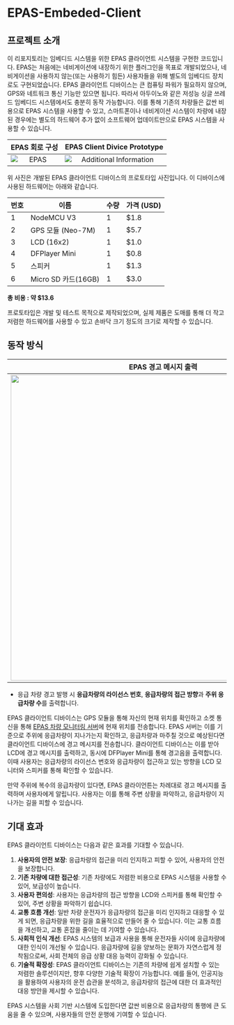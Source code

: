 # EPAS-Embeded-Client

## 프로젝트 소개

이 리포지토리는 임베디드 시스템을 위한 EPAS 클라이언트 시스템을 구현한 코드입니다. EPAS는 처음에는 네비게이션에 내장하기 위한 플러그인을 목표로 개발되었으나, 네비게이션을 사용하지 않는(또는 사용하기 힘든) 사용자들을 위해 별도의 임베디드 장치로도 구현되었습니다.
EPAS 클라이언트 디바이스는 큰 컴퓨팅 파워가 필요하지 않으며, GPS와 네트워크 통신 기능만 있으면 됩니다. 따라서 아두이노와 같은 저성능 싱글 쓰레드 임베디드 시스템에서도 충분히 동작 가능합니다. 이를 통해 기존의 차량들은 값싼 비용으로 EPAS 시스템을 사용할 수 있고, 스마트폰이나 네비게이션 시스템이 차량에 내장된 경우에는 별도의 하드웨어 추가 없이 소프트웨어 업데이트만으로 EPAS 시스템을 사용할 수 있습니다.

|                                                EPAS 회로 구성                                            |             EPAS Client Divice Prototype               |
| :------------------------------------------------------------------------------------------------: | :----------------------------------------------: |
| <img src="https://github.com/Ajou-Soft-19/EPAS-Embeded-Client/assets/32717522/db2253ca-8453-4697-8732-e4e98be4027a" alt="EPAS" style="display: block; margin-left: auto; margin-right: auto;" /> | <img src="https://github.com/Ajou-Soft-19/EPAS-Embeded-Client/assets/32717522/06179948-e7e7-4f62-894e-7a36c9a6e1fe" alt="Additional Information" style="display: block; margin-left: auto; margin-right: auto;" /> |

위 사진은 개발된 EPAS 클라이언트 디바이스의 프로토타입 사진입니다. 이 디바이스에 사용된 하드웨어는 아래와 같습니다.

| 번호 | 이름             | 수량 | 가격 (USD) |
|------|-----------------|------|------------|
| 1    | NodeMCU V3      | 1    | $1.8       |
| 2    | GPS 모듈 (Neo-7M) | 1    | $5.7       |
| 3    | LCD (16x2)      | 1    | $1.0       |
| 4    | DFPlayer Mini   | 1    | $0.8       |
| 5    | 스피커           | 1    | $1.3       |
| 6    | Micro SD 카드(16GB)   | 1    | $3.0       |

**총 비용 : 약 $13.6**

프로토타입은 개발 및 테스트 목적으로 제작되었으며, 실제 제품은 도매를 통해 더 작고 저렴한 하드웨어를 사용할 수 있고 손바닥 크기 정도의 크기로 제작할 수 있습니다.

## 동작 방식

| EPAS 경고 메시지 출력 |
| :-------------------: |
| <img src="https://github.com/Ajou-Soft-19/EPAS-Embeded-Client/assets/32717522/4702b382-53fd-4043-834f-7d6f8b6fdb7e" width="700px"> |

- 응급 차량 경고 발행 시 **응급차량의 라이선스 번호**, **응급차량의 접근 방향**과 **주위 응급차량 수**를 출력합니다.

EPAS 클라이언트 디바이스는 GPS 모듈을 통해 자신의 현재 위치를 확인하고 소켓 통신을 통해 [EPAS 차량 모니터링 서버](https://github.com/Ajou-Soft-19/spring-socket-server)에 현재 위치를 전송합니다. EPAS 서버는 이를 기준으로 주위에 응급차량이 지나가는지 확인하고, 응급차량과 마주칠 것으로 예상된다면 클라이언트 디바이스에 경고 메시지를 전송합니다. 클라이언트 디바이스는 이를 받아 LCD에 경고 메시지를 출력하고, 동시에 DFPlayer Mini를 통해 경고음을 출력합니다. 이때 사용자는 응급차량의 라이선스 번호와 응급차량이 접근하고 있는 방향을 LCD 모니터와 스피커를 통해 확인할 수 있습니다.

만약 주위에 복수의 응급차량이 있다면, EPAS 클라이언튼는 차례대로 경고 메시지를 출력하며 사용자에게 알립니다. 사용자는 이를 통해 주변 상황을 파악하고, 응급차량이 지나가는 길을 피할 수 있습니다.

## 기대 효과

EPAS 클라이언트 디바이스는 다음과 같은 효과를 기대할 수 있습니다.

1. **사용자의 안전 보장**: 응급차량의 접근을 미리 인지하고 피할 수 있어, 사용자의 안전을 보장합니다.
2. **기존 차량에 대한 접근성**: 기존 차량에도 저렴한 비용으로 EPAS 시스템을 사용할 수 있어, 보급성이 높습니다.
3. **사용자 편의성**: 사용자는 응급차량의 접근 방향을 LCD와 스피커를 통해 확인할 수 있어, 주변 상황을 파악하기 쉽습니다.
4. **교통 흐름 개선**: 일반 차량 운전자가 응급차량의 접근을 미리 인지하고 대응할 수 있게 되면, 응급차량을 위한 길을 효율적으로 만들어 줄 수 있습니다. 이는 교통 흐름을 개선하고, 교통 혼잡을 줄이는 데 기여할 수 있습니다.
5. **사회적 인식 개선**: EPAS 시스템의 보급과 사용을 통해 운전자들 사이에 응급차량에 대한 인식이 개선될 수 있습니다. 응급차량에 길을 양보하는 문화가 자연스럽게 정착됨으로써, 사회 전체의 응급 상황 대응 능력이 강화될 수 있습니다.
6. **기술적 확장성**: EPAS 클라이언트 디바이스는 기존의 차량에 쉽게 설치할 수 있는 저렴한 솔루션이지만, 향후 다양한 기술적 확장이 가능합니다. 예를 들어, 인공지능을 활용하여 사용자의 운전 습관을 분석하고, 응급차량의 접근에 대한 더 효과적인 대응 방안을 제시할 수 있습니다.

EPAS 시스템을 사회 기반 시스템에 도입한다면 값싼 비용으로 응급차량의 통행에 큰 도움을 줄 수 있으며, 사용자들의 안전 운행에 기여할 수 있습니다.
